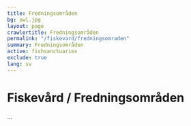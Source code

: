 ```yaml
---
title: Fredningsområden
bg: owl.jpg
layout: page
crawlertitle: Fredningsområden
permalink: "/fiskevard/fredningsomraden"
summary: Fredningsområden
active: fishsanctuaries
exclude: true
lang: sv
---
```


# Fiskevård / Fredningsområden

...